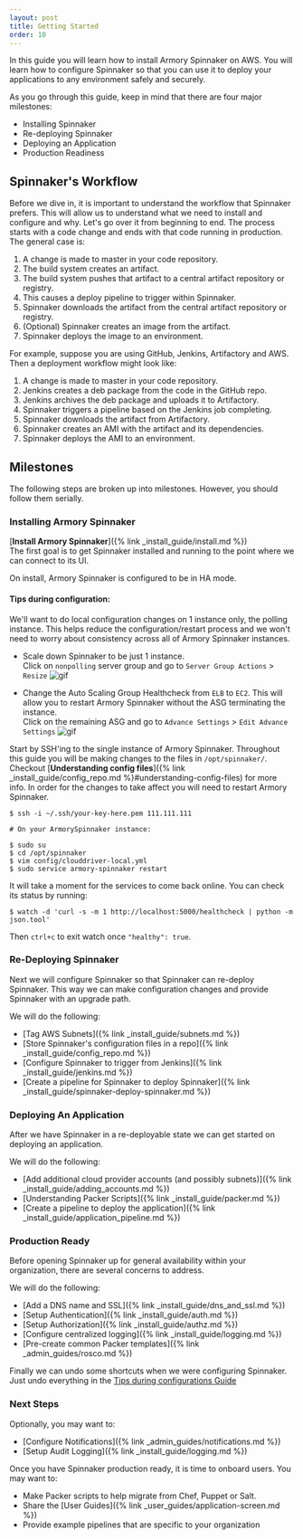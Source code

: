 ```yaml
---
layout: post
title: Getting Started
order: 10
---
```


In this guide you will learn how to install Armory Spinnaker on AWS. You will learn how to configure Spinnaker so that you can use it to deploy your applications to any environment safely and securely.

As you go through this guide, keep in mind that there are four major milestones:

- Installing Spinnaker
- Re-deploying Spinnaker
- Deploying an Application
- Production Readiness


## Spinnaker's Workflow

Before we dive in, it is important to understand the workflow that Spinnaker prefers. This will allow us to understand what we need to install and configure and why. Let's go over it from beginning to end. The process starts with a code change and ends with that code running in production. The general case is:

1. A change is made to master in your code repository.
2. The build system creates an artifact.
3. The build system pushes that artifact to a central artifact repository or registry.
4. This causes a deploy pipeline to trigger within Spinnaker.
5. Spinnaker downloads the artifact from the central artifact repository or registry.
6. (Optional) Spinnaker creates an image from the artifact.
7. Spinnaker deploys the image to an environment.


For example, suppose you are using GitHub, Jenkins, Artifactory and AWS. Then a deployment workflow might look like:

1. A change is made to master in your code repository.
2. Jenkins creates a deb package from the code in the GitHub repo.
3. Jenkins archives the deb package and uploads it to Artifactory.
4. Spinnaker triggers a pipeline based on the Jenkins job completing.
5. Spinnaker downloads the artifact from Artifactory.
6. Spinnaker creates an AMI with the artifact and its dependencies.
7. Spinnaker deploys the AMI to an environment.



## Milestones

The following steps are broken up into milestones. However, you should follow them serially.


### Installing Armory Spinnaker
[**Install Armory Spinnaker**]({% link _install_guide/install.md %})  
The first goal is to get Spinnaker installed and running to the point where we can connect to its UI.

On install, Armory Spinnaker is configured to be in HA mode. 


#### Tips during configuration:
We'll want to do local configuration changes on 1 instance only, the polling instance. This helps reduce the configuration/restart process and we won't need to worry about consistency across all of Armory Spinnaker instances.

- Scale down Spinnaker to be just 1 instance.  
Click on `nonpolling` server group and go to `Server Group Actions` > `Resize`
![gif](https://cl.ly/003B1D0b0P0C/Screen%20Recording%202017-09-05%20at%2006.06%20PM.gif)


- Change the Auto Scaling Group Healthcheck from `ELB` to `EC2`. This will allow you to restart Armory Spinnaker without the ASG terminating the instance.  
Click on the remaining ASG and go to `Advance Settings` > `Edit Advance Settings`
![gif](https://cl.ly/2A1A1V3t3d2R/Screen%20Recording%202017-09-05%20at%2006.12%20PM.gif)


Start by SSH'ing to the single instance of Armory Spinnaker. Throughout this guide you will be making changes to the files in `/opt/spinnaker/`. Checkout [**Understanding config files**]({% link _install_guide/config_repo.md %}#understanding-config-files) for more info. In order for the changes to take affect you will need to restart Armory Spinnaker.

```
$ ssh -i ~/.ssh/your-key-here.pem 111.111.111

# On your ArmorySpinnaker instance:

$ sudo su
$ cd /opt/spinnaker
$ vim config/clouddriver-local.yml
$ sudo service armory-spinnaker restart
```

It will take a moment for the services to come back online. You can check its status by running:
```
$ watch -d 'curl -s -m 1 http://localhost:5000/healthcheck | python -m json.tool'
```
Then `ctrl+c` to exit watch once `"healthy": true`.



### Re-Deploying Spinnaker

Next we will configure Spinnaker so that Spinnaker can re-deploy Spinnaker. This way we can make configuration changes and provide Spinnaker with an upgrade path.

We will do the following:

- [Tag AWS Subnets]({% link _install_guide/subnets.md %})
- [Store Spinnaker's configuration files in a repo]({% link _install_guide/config_repo.md %})
- [Configure Spinnaker to trigger from Jenkins]({% link _install_guide/jenkins.md %})
- [Create a pipeline for Spinnaker to deploy Spinnaker]({% link _install_guide/spinnaker-deploy-spinnaker.md %})



### Deploying An Application

After we have Spinnaker in a re-deployable state we can get started on deploying an application.

We will do the following:

- [Add additional cloud provider accounts (and possibly subnets)]({% link _install_guide/adding_accounts.md %})
- [Understanding Packer Scripts]({% link _install_guide/packer.md %})
- [Create a pipeline to deploy the application]({% link _install_guide/application_pipeline.md %})


### Production Ready

Before opening Spinnaker up for general availability within your organization, there are several concerns to address.

We will do the following:

- [Add a DNS name and SSL]({% link _install_guide/dns_and_ssl.md %})
- [Setup Authentication]({% link _install_guide/auth.md %})
- [Setup Authorization]({% link _install_guide/authz.md %})
- [Configure centralized logging]({% link _install_guide/logging.md %})
- [Pre-create common Packer templates]({% link _admin_guides/rosco.md %})

Finally we can undo some shortcuts when we were configuring Spinnaker. Just undo everything in the [Tips during configurations Guide](#tips-during-configuration)


### Next Steps

Optionally, you may want to:

- [Configure Notifications]({% link _admin_guides/notifications.md %})
- [Setup Audit Logging]({% link _install_guide/logging.md %})

Once you have Spinnaker production ready, it is time to onboard users. You may want to:

- Make Packer scripts to help migrate from Chef, Puppet or Salt.
- Share the [User Guides]({% link _user_guides/application-screen.md %})
- Provide example pipelines that are specific to your organization

